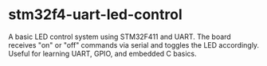 # stm32f4-uart-led-control
A basic LED control system using STM32F411 and UART. The board receives "on" or "off" commands via serial and toggles the LED accordingly. Useful for learning UART, GPIO, and embedded C basics.
